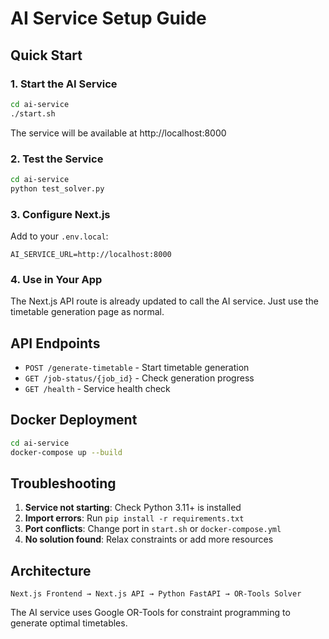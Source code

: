 # AI Service Setup Guide

## Quick Start

### 1. Start the AI Service

```bash
cd ai-service
./start.sh
```

The service will be available at http://localhost:8000

### 2. Test the Service

```bash
cd ai-service
python test_solver.py
```

### 3. Configure Next.js

Add to your `.env.local`:

```env
AI_SERVICE_URL=http://localhost:8000
```

### 4. Use in Your App

The Next.js API route is already updated to call the AI service. Just use the timetable generation page as normal.

## API Endpoints

- `POST /generate-timetable` - Start timetable generation
- `GET /job-status/{job_id}` - Check generation progress
- `GET /health` - Service health check

## Docker Deployment

```bash
cd ai-service
docker-compose up --build
```

## Troubleshooting

1. **Service not starting**: Check Python 3.11+ is installed
2. **Import errors**: Run `pip install -r requirements.txt`
3. **Port conflicts**: Change port in `start.sh` or `docker-compose.yml`
4. **No solution found**: Relax constraints or add more resources

## Architecture

```
Next.js Frontend → Next.js API → Python FastAPI → OR-Tools Solver
```

The AI service uses Google OR-Tools for constraint programming to generate optimal timetables. 